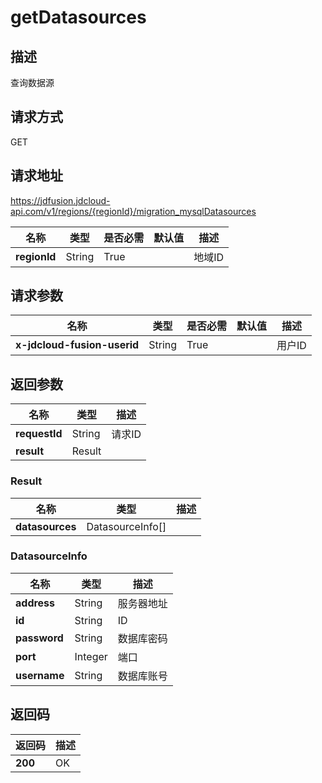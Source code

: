 # getDatasources


## 描述
查询数据源

## 请求方式
GET

## 请求地址
https://jdfusion.jdcloud-api.com/v1/regions/{regionId}/migration_mysqlDatasources

|名称|类型|是否必需|默认值|描述|
|---|---|---|---|---|
|**regionId**|String|True| |地域ID|

## 请求参数
|名称|类型|是否必需|默认值|描述|
|---|---|---|---|---|
|**x-jdcloud-fusion-userid**|String|True| |用户ID|


## 返回参数
|名称|类型|描述|
|---|---|---|
|**requestId**|String|请求ID|
|**result**|Result| |

### Result
|名称|类型|描述|
|---|---|---|
|**datasources**|DatasourceInfo[]| |
### DatasourceInfo
|名称|类型|描述|
|---|---|---|
|**address**|String|服务器地址|
|**id**|String|ID|
|**password**|String|数据库密码|
|**port**|Integer|端口|
|**username**|String|数据库账号|

## 返回码
|返回码|描述|
|---|---|
|**200**|OK|
